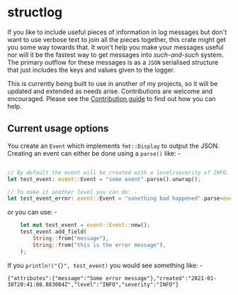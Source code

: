 # structlog

If you like to include useful pieces of information in log messages but don't want to use verbose text to join all the pieces
together, this crate might get you some way towards that. It won't help you make your messages useful nor will it be the fastest
way to get messages into _such-and-such_ system. The primary outflow for these messages is as a `JSON` serialised structure that
just includes the keys and values given to the logger.

This is currently being built to use in another of my projects, so it will be updated and extended as needs arise. Contributions 
are welcome and encouraged. Please see the [Contribution guide](CONTRIBUTING.md) to find out how you can help.

## Current usage options

You create an `Event` which implements `fmt::Display` to output the JSON. Creating an event can either be done using
a `parse()` like: -

```rust

// By default the event will be created with a level/severity of INFO.
let test_event: event::Event = "some event".parse().unwrap();

// To make it another level you can do: -
let test_event_error: event::Event = "sonething bad happened".parse<event::Event>().unwrap().error();
```

or you can use: -

```rust
    let mut test_event = event::Event::new();
    test_event.add_field(
        String::from("message"),
        String::from("this is the error message"),
    );
```

If you `println!("{}", test_event)` you would see something like: -

```text
{"attributes":{"message":"Some error message"},"created":"2021-01-30T20:41:08.883084Z","level":"INFO","severity":"INFO"}
```